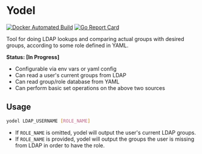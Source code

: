 # Yodel

[![Docker Automated Build](https://img.shields.io/docker/cloud/automated/amfl/yodel)](https://hub.docker.com/r/amfl/yodel)
[![Go Report Card](https://goreportcard.com/badge/github.com/amfl/yodel)](https://goreportcard.com/report/github.com/amfl/yodel)

Tool for doing LDAP lookups and comparing actual groups with desired groups,
according to some role defined in YAML.

**Status: [In Progress]**

- Configurable via env vars or yaml config
- Can read a user's current groups from LDAP
- Can read group/role database from YAML
- Can perform basic set operations on the above two sources

## Usage

```bash
yodel LDAP_USERNAME [ROLE_NAME]
```

- If `ROLE_NAME` is omitted, yodel will output the user's current LDAP groups.
- If `ROLE_NAME` is provided, yodel will output the groups the user is missing
  from LDAP in order to have the role.
